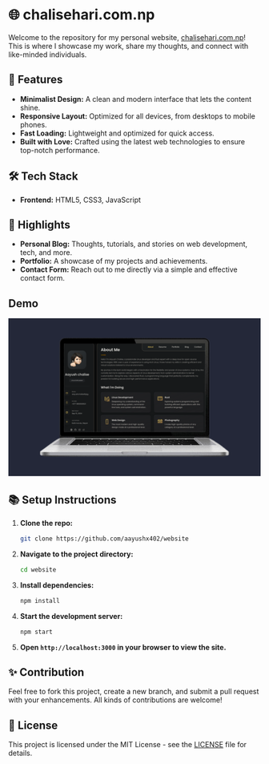 <h1>🌐 chalisehari.com.np</h1>

<p>Welcome to the repository for my personal website, <a href="https://chalisehari.com.np" target="_blank">chalisehari.com.np</a>! This is where I showcase my work, share my thoughts, and connect with like-minded individuals.</p>

<h2>🚀 Features</h2>
<ul>
  <li><strong>Minimalist Design:</strong> A clean and modern interface that lets the content shine.</li>
  <li><strong>Responsive Layout:</strong> Optimized for all devices, from desktops to mobile phones.</li>
  <li><strong>Fast Loading:</strong> Lightweight and optimized for quick access.</li>
  <li><strong>Built with Love:</strong> Crafted using the latest web technologies to ensure top-notch performance.</li>
</ul>

<h2>🛠️ Tech Stack</h2>
<ul>
  <li><strong>Frontend:</strong> HTML5, CSS3, JavaScript</li>
</ul>

<h2>🌟 Highlights</h2>
<ul>
  <li><strong>Personal Blog:</strong> Thoughts, tutorials, and stories on web development, tech, and more.</li>
  <li><strong>Portfolio:</strong> A showcase of my projects and achievements.</li>
  <li><strong>Contact Form:</strong> Reach out to me directly via a simple and effective contact form.</li>
</ul>

## Demo

![Desktop Demo](./website-preview/20240809_015058.png "Desktop Demo")

<h2>📚 Setup Instructions</h2>
<ol>
  <li><strong>Clone the repo:</strong>
    
```sh
git clone https://github.com/aayushx402/website
```
 <li><strong>Navigate to the project directory:</strong>
   
```sh
cd website
```
  </li>

  <li><strong>Install dependencies:</strong>
    
```sh
npm install
```
  </li>

  <li><strong>Start the development server:</strong>
    
```sh
npm start
```
  </li>

   <li><strong>Open <code>http://localhost:3000</code> in your browser to view the site.</strong></li>
</ol>

<h2>✨ Contribution</h2>
<p>Feel free to fork this project, create a new branch, and submit a pull request with your enhancements. All kinds of contributions are welcome!</p>

<h2>📄 License</h2>
<p>This project is licensed under the MIT License - see the <a href="LICENSE">LICENSE</a> file for details.</p>


